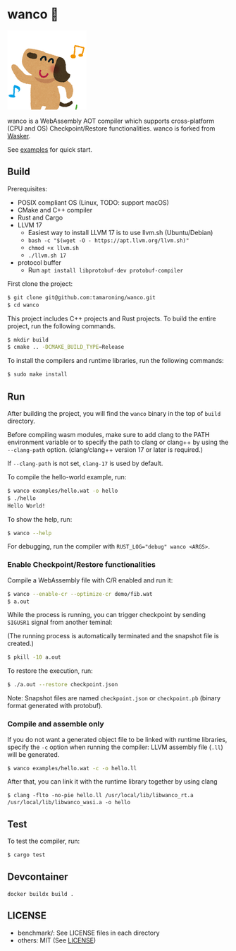 # wanco 🐶

![plot](docs/assets/animal_dance_dog.png)

wanco is a WebAssembly AOT compiler which supports cross-platform (CPU and OS) Checkpoint/Restore functionalities. wanco is forked from [Wasker](https://github.com/mewz-project/wasker).


See [examples](./examples) for quick start.

## Build

Prerequisites:
- POSIX compliant OS (Linux, TODO: support macOS)
- CMake and C++ compiler
- Rust and Cargo
- LLVM 17
    - Easiest way to install LLVM 17 is to use llvm.sh (Ubuntu/Debian)
    - `bash -c "$(wget -O - https://apt.llvm.org/llvm.sh)"`
    - `chmod +x llvm.sh`
    - `./llvm.sh 17`
- protocol buffer
    - Run `apt install libprotobuf-dev protobuf-compiler`
<!-- - libunwind-dev (Run `apt install libunwind-dev`) -->


First clone the project:

```sh
$ git clone git@github.com:tamaroning/wanco.git
$ cd wanco
```

This project includes C++ projects and Rust projects.
To build the entire project, run the following commands.

```sh
$ mkdir build
$ cmake .. -DCMAKE_BUILD_TYPE=Release
```

To install the compilers and runtime libraries, run the following commands:

```sh
$ sudo make install
```

## Run

After building the project, you will find the `wanco` binary in the top of `build` directory.

Before compiling wasm modules, make sure to add clang to the PATH environment variable or to specify the path to clang or clang++ by using the `--clang-path` option. (clang/clang++ version 17 or later is required.)

If `--clang-path` is not set, `clang-17` is used by default.

To compile the hello-world example, run:

```sh
$ wanco examples/hello.wat -o hello
$ ./hello
Hello World!
```

To show the help, run:

```sh
$ wanco --help
```

For debugging, run the compiler with `RUST_LOG="debug" wanco <ARGS>`.

### Enable Checkpoint/Restore functionalities

Compile a WebAssembly file with C/R enabled and run it:

```sh
$ wanco --enable-cr --optimize-cr demo/fib.wat
$ a.out
```

While the process is running, you can trigger checkpoint by sending `SIGUSR1` signal from another teminal:

(The running process is automatically terminated and the snapshot file is created.)

```sh
$ pkill -10 a.out
```

To restore the execution, run:

```sh
$ ./a.out --restore checkpoint.json
```

Note: Snapshot files are named `checkpoint.json` or `checkpoint.pb` (binary format generated with protobuf).

### Compile and assemble only

If you do not want a generated object file to be linked with runtime libraries, specify the `-c` option when running the compiler:
LLVM assembly file (`.ll`) will be generated.

```sh
$ wanco examples/hello.wat -c -o hello.ll
```

After that, you can link it with the runtime library together by using clang

```
$ clang -flto -no-pie hello.ll /usr/local/lib/libwanco_rt.a /usr/local/lib/libwanco_wasi.a -o hello
```

## Test

To test the compiler, run:

```sh
$ cargo test
```

## Devcontainer

```
docker buildx build .

```


## LICENSE

- benchmark/: See LICENSE files in each directory
- others: MIT (See [LICENSE](./LICENSE))
